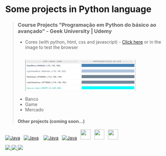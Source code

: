 # Some projects in Python language

>### Course Projects "Programação em Python do básico ao avançado" - Geek University | Udemy
> - Cores (with python, html, css and javascript) - [Click here](https://alexandrelorena.github.io/projetos-em-python/cores/cores_table.html) or in the image to test the browser  
> &nbsp; <a href="https://alexandrelorena.github.io/projetos-em-python/cores/cores_table.html"><p align="left"><img src="cores/images/cores5.png" width="80%"></p></a>
> - Banco
> - Game
> - Mercado
>
> #### Other projects (coming soon...)


   <a href="mailto:alexandre.lorena@gmail.com"
    onmouseover="this.getElementsByTagName('img')[0].src='//cdn.simpleicons.org/gmail'"
    onmouseout="this.getElementsByTagName('img')[0].src='//cdn.simpleicons.org/gmail/gray'">
    <img src="https://cdn.simpleicons.org/gmail" alt="Java" width="32" height="32"></a>&nbsp;&nbsp;
    <a href="https://www.instagram.com/alexandre_lorena/"
    onmouseover="this.getElementsByTagName('img')[0].src='//cdn.simpleicons.org/instagram'"
    onmouseout="this.getElementsByTagName('img')[0].src='//cdn.simpleicons.org/instagram/gray'">
    <img src="https://cdn.simpleicons.org/instagram" alt="Java" width="32" height="32"></a> &nbsp;&nbsp;
    <a href="https://www.linkedin.com/in/alexandreluizlorena/"
    onmouseover="this.getElementsByTagName('img')[0].src='//cdn.simpleicons.org/linkedin'"
    onmouseout="this.getElementsByTagName('img')[0].src='//cdn.simpleicons.org/linkedin/gray'">
    <img src="https://cdn.simpleicons.org/linkedin" alt="Java" width="32" height="32"></a>&nbsp;&nbsp;
    <a href="https://twitter.com/alefaith"
    onmouseover="this.getElementsByTagName('img')[0].src='//cdn.simpleicons.org/twitter'"
    onmouseout="this.getElementsByTagName('img')[0].src='//cdn.simpleicons.org/twitter/gray'">
    <img src="https://cdn.simpleicons.org/twitter" alt="Java" width="32" height="32"></a>&nbsp;&nbsp;
    <a href="https://www.youtube.com/@alefaith2008/featured"
    onmouseover="this.getElementsByTagName('img')[0].src='//cdn.simpleicons.org/youtube'"
    onmouseout="this.getElementsByTagName('img')[0].src='//cdn.simpleicons.org/youtube/gray'">
    <img src="https://cdn.simpleicons.org/youtube" width="32" height="32"></a>&nbsp;&nbsp;
    <a href="https://steamcommunity.com/id/alexandrelorena/"
    onmouseover="this.getElementsByTagName('img')[0].src='//cdn.simpleicons.org/steam/'"
    onmouseout="this.getElementsByTagName('img')[0].src='//cdn.simpleicons.org/steam/white'">
    <img src="https://cdn.simpleicons.org/steam/gray" width="32" height="32"></a>&nbsp;&nbsp;
    <a href="https://discord.com/channels/alelorena"
    onmouseover="this.getElementsByTagName('img')[0].src='//cdn.simpleicons.org/discord'"
    onmouseout="this.getElementsByTagName('img')[0].src='//cdn.simpleicons.org/discord/gray'">
    <img src="https://cdn.simpleicons.org/discord" width="32" height="32"></a> 
<div>
<!--git status-->
<a href="https://github-readme-stats.vercel.app/api?username=alexandrelorena&show_icons=true&theme=react">
<img height="135" src="https://github-readme-stats.vercel.app/api?username=alexandrelorena&show_icons=true&theme=react"></a><!--most used languages--><a href="https://github-readme-stats.vercel.app/api/top-langs/?username=alexandrelorena&hide=TeX&layout=donut&theme=react&size_weight=0.5&count_weight=0.5">
<img height="135" src="https://github-readme-stats.vercel.app/api/top-langs/?username=alexandrelorena&hide=TeX&layout=donut&theme=react&size_weight=0.5&count_weight=0.5"></a><!--wakatime--><a href = "https://wakatime.com/alexandrelorena"> <img height="135" src="https://github-readme-stats.vercel.app/api/wakatime?username=@alexandrelorena&v=2&theme=react"></a>
</div>